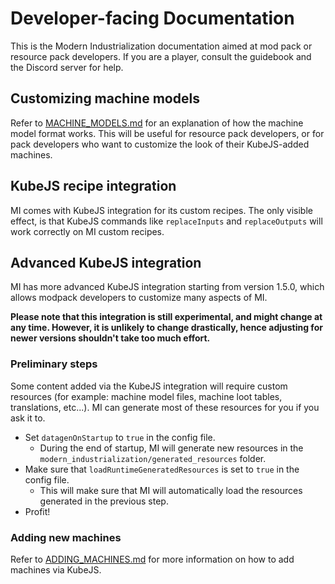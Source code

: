 # Developer-facing Documentation
This is the Modern Industrialization documentation aimed at mod pack or resource pack developers.
If you are a player, consult the guidebook and the Discord server for help.

## Customizing machine models
Refer to [MACHINE_MODELS.md](MACHINE_MODELS.md) for an explanation of how the machine model format works.
This will be useful for resource pack developers,
or for pack developers who want to customize the look of their KubeJS-added machines.

## KubeJS recipe integration
MI comes with KubeJS integration for its custom recipes.
The only visible effect, is that KubeJS commands like `replaceInputs` and `replaceOutputs`
will work correctly on MI custom recipes.

## Advanced KubeJS integration
MI has more advanced KubeJS integration starting from version 1.5.0,
which allows modpack developers to customize many aspects of MI.

**Please note that this integration is still experimental, and might change at any time.
However, it is unlikely to change drastically, hence adjusting for newer versions shouldn't take too much effort.**

### Preliminary steps
Some content added via the KubeJS integration will require custom resources (for example: machine model files, machine loot tables, translations, etc...).
MI can generate most of these resources for you if you ask it to.
- Set `datagenOnStartup` to `true` in the config file.
  - During the end of startup, MI will generate new resources in the `modern_industrialization/generated_resources` folder.
- Make sure that `loadRuntimeGeneratedResources` is set to `true` in the config file.
  - This will make sure that MI will automatically load the resources generated in the previous step.
- Profit!

### Adding new machines
Refer to [ADDING_MACHINES.md](ADDING_MACHINES.md) for more information on how to add machines via KubeJS.
